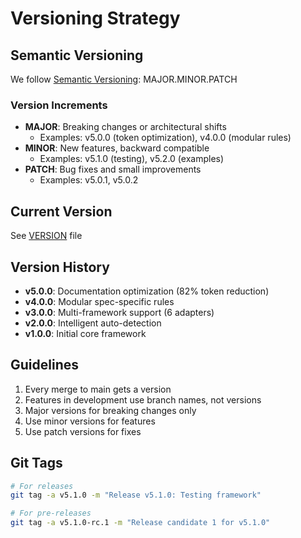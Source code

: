 # Versioning Strategy

## Semantic Versioning
We follow [Semantic Versioning](https://semver.org/): MAJOR.MINOR.PATCH

### Version Increments
- **MAJOR**: Breaking changes or architectural shifts
  - Examples: v5.0.0 (token optimization), v4.0.0 (modular rules)
- **MINOR**: New features, backward compatible
  - Examples: v5.1.0 (testing), v5.2.0 (examples)
- **PATCH**: Bug fixes and small improvements
  - Examples: v5.0.1, v5.0.2

## Current Version
See [VERSION](../VERSION) file

## Version History
- **v5.0.0**: Documentation optimization (82% token reduction)
- **v4.0.0**: Modular spec-specific rules
- **v3.0.0**: Multi-framework support (6 adapters)
- **v2.0.0**: Intelligent auto-detection
- **v1.0.0**: Initial core framework

## Guidelines
1. Every merge to main gets a version
2. Features in development use branch names, not versions
3. Major versions for breaking changes only
4. Use minor versions for features
5. Use patch versions for fixes

## Git Tags
```bash
# For releases
git tag -a v5.1.0 -m "Release v5.1.0: Testing framework"

# For pre-releases
git tag -a v5.1.0-rc.1 -m "Release candidate 1 for v5.1.0"
```
